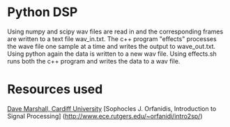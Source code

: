# Python DSP
Using numpy and scipy wav files are read in and the corresponding frames are written to a text file wav_in.txt. The c++ program "effects" processes the wave file one sample at a time and writes the output to wave_out.txt. Using python again the data is written to a new wav file.
Using effects.sh runs both the c++ program and writes the data to a wav file.

# Resources used
[Dave Marshall, Cardiff University](https://users.cs.cf.ac.uk/Dave.Marshall/CM0268/PDF/10_CM0268_Audio_FX.pdf)
[Sophocles J. Orfanidis, Introduction to Signal Processing] (http://www.ece.rutgers.edu/~orfanidi/intro2sp/)